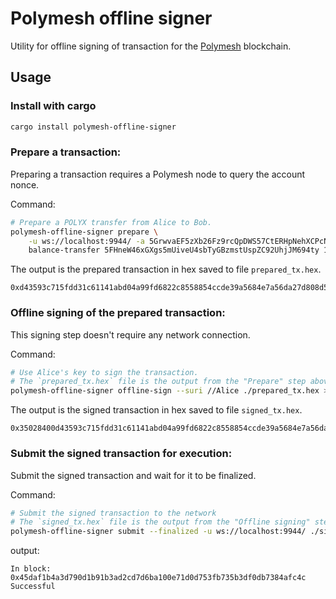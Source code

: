 # Polymesh offline signer

Utility for offline signing of transaction for the [Polymesh](https://polymesh.network/) blockchain.

## Usage

### Install with cargo

```bash
cargo install polymesh-offline-signer
```

### Prepare a transaction:

Preparing a transaction requires a Polymesh node to query the account nonce.

Command:

```bash
# Prepare a POLYX transfer from Alice to Bob.
polymesh-offline-signer prepare \
	-u ws://localhost:9944/ -a 5GrwvaEF5zXb26Fz9rcQpDWS57CtERHpNehXCPcNoHGKutQY \
	balance-transfer 5FHneW46xGXgs5mUiveU4sbTyGBzmstUspZC92UhjJM694ty 1.0 >./prepared_tx.hex
```

The output is the prepared transaction in hex saved to file `prepared_tx.hex`.

```
0xd43593c715fdd31c61141abd04a99fd6822c8558854ccde39a5684e7a56da27d808d5b000400000088db578301a1f5b2556b84a148e489d7d41825265a9d1cf534d4cca8346977ba88db578301a1f5b2556b84a148e489d7d41825265a9d1cf534d4cca8346977ba0018000500008eaf04151687736326c9fea17e25fc5287613693c912909cb226aa4794f26a4802093d00
```

### Offline signing of the prepared transaction:

This signing step doesn't require any network connection.

Command:

```bash
# Use Alice's key to sign the transaction.
# The `prepared_tx.hex` file is the output from the "Prepare" step above.
polymesh-offline-signer offline-sign --suri //Alice ./prepared_tx.hex >./signed_tx.hex
```

The output is the signed transaction in hex saved to file `signed_tx.hex`.

```
0x35028400d43593c715fdd31c61141abd04a99fd6822c8558854ccde39a5684e7a56da27d01fe4c7ebb7fe01595e0d3d30d3f29167b0ef48c959bdec09729692549b71a8843726628ffd7108774ea90063a9ae178e603727175f8b3fe6d38092d3c09c228800018000500008eaf04151687736326c9fea17e25fc5287613693c912909cb226aa4794f26a4802093d00
```

### Submit the signed transaction for execution:

Submit the signed transaction and wait for it to be finalized.

Command:

```bash
# Submit the signed transaction to the network
# The `signed_tx.hex` file is the output from the "Offline signing" step above.
polymesh-offline-signer submit --finalized -u ws://localhost:9944/ ./signed_tx.hex
```

output:

```
In block: 0x45daf1b4a3d790d1b91b3ad2cd7d6ba100e71d0d753fb735b3df0db7384afc4c
Successful
```

